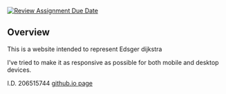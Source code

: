 [![Review Assignment Due Date](https://classroom.github.com/assets/deadline-readme-button-22041afd0340ce965d47ae6ef1cefeee28c7c493a6346c4f15d667ab976d596c.svg)](https://classroom.github.com/a/89IMDEJr)

## Overview
This is a website intended to represent Edsger dijkstra

I’ve tried to make it as responsive as possible for both mobile and desktop devices.

I.D. 206515744
[github.io page](https://wed-2023.github.io/206515744/)
